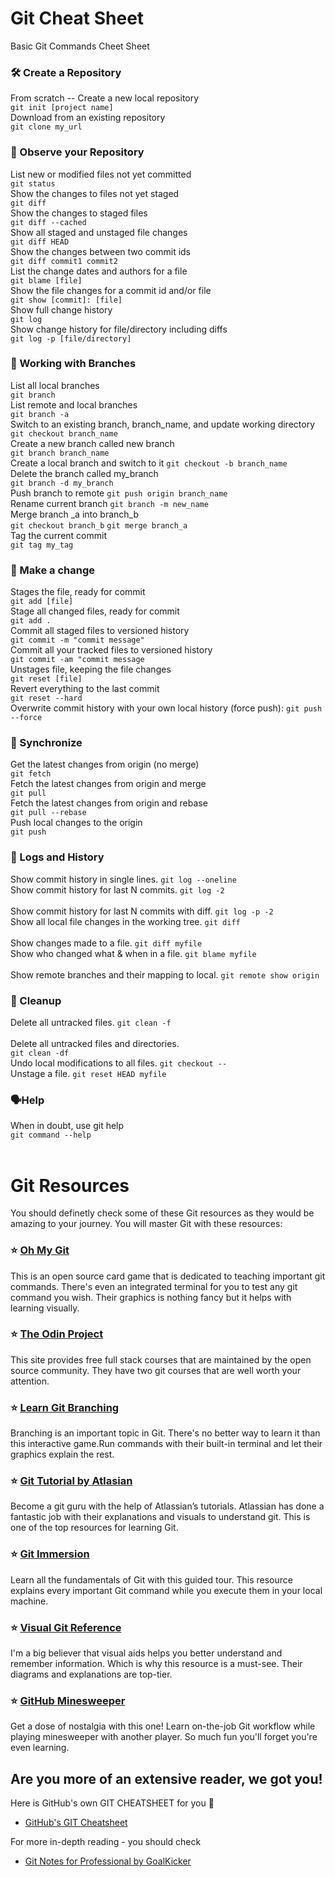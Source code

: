 # Git Cheat Sheet
Basic Git Commands Cheet Sheet

### 🛠 Create a Repository

From scratch -- Create a new local repository         
```git init [project name]```
<br>
Download from an existing repository  
```git clone my_url```
### 🔎 Observe your Repository
List new or modified files not yet committed        
```git status```
<br>
Show the changes to files not yet staged        
```git diff```
<br>
Show the changes to staged files        
```git diff --cached```
<br>
Show all staged and unstaged file changes        
```git diff HEAD```
<br>
Show the changes between two commit ids         
```git diff commit1 commit2```
<br>
List the change dates and authors for a file         
```git blame [file]```
<br>
Show the file changes for a commit id and/or file         
```git show [commit]: [file]```
<br>
Show full change history         
```git log```
<br>
Show change history for file/directory including diffs         
```git log -p [file/directory]```
<br>
### 🌴 Working with Branches
List all local branches         
```git branch```
<br>
List remote and local branches         
```git branch -a```
<br>
Switch to an existing branch, branch_name, and update working directory         
```git checkout branch_name```
<br>
Create a new branch called new branch                  
```git branch branch_name ```
<br>
Create a local branch and switch to it
```git checkout -b branch_name```
<br>
Delete the branch called my_branch         
```git branch -d my_branch```
<br>
Push branch to remote
```git push origin branch_name```
<br>
Rename current branch
```git branch -m new_name```
<br>
Merge branch _a into branch_b         
```git checkout branch_b```
```git merge branch_a```
<br>
Tag the current commit         
```git tag my_tag```
<br>

### 👛 Make a change
Stages the file, ready for commit         
```git add [file]```
<br>
Stage all changed files, ready for commit         
```git add .```
<br>
Commit all staged files to versioned history         
```git commit -m "commit message"```
<br>
Commit all your tracked files to versioned history         
```git commit -am "commit message```
<br>
Unstages file, keeping the file changes         
```git reset [file]```
<br>
Revert everything to the last commit         
```git reset --hard```
<br>
Overwrite commit history with your own local history (force push):
```git push --force```
<br>
### 🚰 Synchronize
Get the latest changes from origin (no merge)         
```git fetch```
<br>
Fetch the latest changes from origin and merge         
```git pull```
<br>
Fetch the latest changes from origin and rebase         
```git pull --rebase```
<br>
Push local changes to the origin         
```git push```
<br>
### 🧾 Logs and History
Show commit history in single lines.
```git log --oneline```	
<br>
Show commit history for last N commits.
```git log -2```	
<br>
Show commit history for last N commits with diff.
```git log -p -2```	
<br>
Show all local file changes in the working tree.
```git diff```	
<br>
Show changes made to a file.
```git diff myfile	```	
<br>
Show who changed what & when in a file.
```git blame myfile```	
<br>
Show remote branches and their mapping to local.
```git remote show origin```
<br>
### 🧹 Cleanup
Delete all untracked files.	
```git clean -f```
<br>	
Delete all untracked files and directories.		
```git clean -df```
<br>
Undo local modifications to all files.
```git checkout -- ```
<br>
Unstage a file.	
```git reset HEAD myfile```
<br>
### 🗣Help
When in doubt, use git help         
```git command --help```
<br><br>

# Git Resources
You should definetly check some of these Git resources as they would be amazing to your journey.
You will master Git with these resources:

### ⭐ [Oh My Git](https://ohmygit.org/)
This is an open source card game that is dedicated to teaching important git commands. There's even an integrated terminal for you to test any git command you wish. Their graphics is nothing fancy but it helps with learning visually.

### ⭐ [The Odin Project](https://www.theodinproject.com/lessons/foundations-git-basics)
This site provides free full stack courses that are maintained by the open source community. They have two git courses that are well worth your attention.

### ⭐ [Learn Git Branching](https://learngitbranching.js.org/)
Branching is an important topic in Git. There's no better way to learn it than this interactive game.Run commands with their built-in terminal and let their graphics explain the rest.

### ⭐ [Git Tutorial by Atlasian](https://www.atlassian.com/git/tutorials)
Become a git guru with the help of Atlassian’s tutorials. Atlassian has done a fantastic job with their explanations and visuals to understand git. This is one of the top resources for learning Git.

### ⭐ [Git Immersion](https://gitimmersion.com/)
Learn all the fundamentals of Git with this guided tour. This resource explains every important Git command while you execute them in your local machine.

### ⭐ [Visual Git Reference](https://marklodato.github.io/visual-git-guide/index-en.html)
I'm a big believer that visual aids helps you better understand and remember information. Which is why this resource is a must-see. Their diagrams and explanations are top-tier.

### ⭐ [GitHub Minesweeper](https://profy.dev/project/github-minesweeper)
Get a dose of nostalgia with this one! Learn on-the-job Git workflow while playing minesweeper with another player. So much fun you'll forget you're even learning.

## Are you more of an extensive reader, we got you!

Here is GitHub's own GIT CHEATSHEET for you 📗
- [GitHub's GIT Cheatsheet](https://github.com/MrKrishnaAgarwal/Git-CheatSheet/blob/main/git-cheat-sheet-education.pdf)

For more in-depth reading - you should check
- [Git Notes for Professional by GoalKicker](https://goalkicker.com/GitBook/GitNotesForProfessionals.pdf)

<br>
